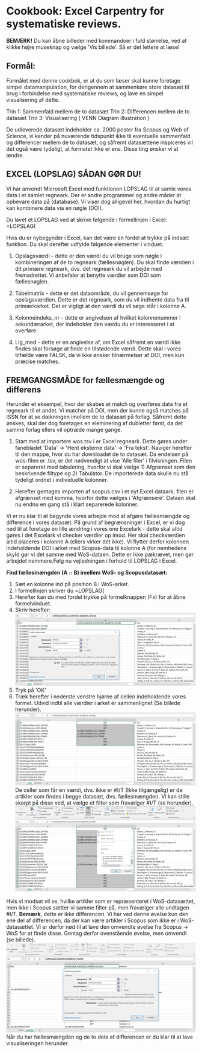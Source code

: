 <h1>Cookbook: Excel Carpentry for systematiske reviews.</h1>

**BEMÆRK!** Du kan åbne billeder med kommandoer i fuld størrelse, ved at klikke højre museknap og vælge 'Vis billede'. Så er det lettere at læse!

<h2>Formål:</h2>
Formålet med denne cookbok, er at du som læser skal kunne foretage simpel datamanipulation, for derigennem at sammenkøre store datasæt til brug i forbindelse med systematiske reviews, og lave en simpel visualisering af dette.

Trin 1: Sammenfald mellem de to datasæt
Trin 2: Differencen mellem de to datasæt
Trin 3: Visualisering ( VENN Diagram illustration )

De udleverede datasæt indeholder ca. 2000 poster fra Scopus og Web of Science, vi kender på nuværende tidspunkt ikke til eventuelle sammenfald og differencer mellem de to datasæt, og såfremt datasættene inspiceres vil det også være tydeligt, at formatet ikke er ens. Disse ting ønsker vi at ændre.

<h2>EXCEL (LOPSLAG) SÅDAN GØR DU!</h2>
Vi har anvendt Microsoft Excel med funktionen LOPSLAG til at samle vores data i et samlet regneark. Der er andre programmer og andre måder at opbevare data på (database). Vi viser dog alligevel her, hvordan du hurtigt kan kombinere data via en nøgle (DOI).

Du lavet et LOPSLAG ved at skrive følgende i formellinjen i Excel: =LOPSLAG(

Hvis du er nybegynder i Excel, kan det være en fordel at trykke på indsæt funktion. Du skal derefter udfylde følgende elementer i vinduet.
1. Opslagsværdi - dette er den værdi du vil bruge som nøgle i kombineringen af de to regneark (fællesnøglen). Du skal finde værdien i dit primære regneark, dvs. det regneark du vil arbejde med fremadrettet. Vi anbefaler at benytte værdier som DOI som fællesnøglen.

2. Tabelmatrix - dette er det dataområde, du vil gennemsøge for opslagsværdien. Dette er det regneark, som du vil indhente data fra til primærkarket. Det er vigtigt at den værdi du vil søge står i kolonne A.

3. Kolonneindeks_nr - dette er angivelsen af hvilket kolonnenummer i sekundærarket, der indeholder den værdu du er interesseret i at overføre.

4. Lig_med - dette er en angivelse af, om Excel såfremt en værdi ikke findes skal forsøge at finde en tilstødende værdi. Dette skal i vores tilfælde være FALSK, da vi ikke ønsker tilnærmelser af DOI, men kun præcise matches.

<h2>FREMGANGSMÅDE for fællesmængde og differens</h2>
Herunder et eksempel, hvor der skabes et match og overføres data fra et regneark til et andet.
Vi matcher på DOI, men der kunne også matches på ISSN for at se dækningen imellem de to datasæt på forlag. Såfremt dette ønskes, skal der dog foretages en eleminering af dubletter først, da det samme forlag ellers vil optræde mange gange.

1. Start med at importere wos.tsv i er Excel regneark. Dette gøres under fanebladet 'Data' -> 'Hent eksterne data' -> 'Fra tekst'. Naviger herefter til den mappe, hvor du har downloadet de to datasæt. Da endelsen på wos-filen er .tsv, er det nødvendigt at vise 'Alle filer' i filvisningen.
Filen er separeret med tabulering, hvorfor vi skal vælge 1) Afgrænset som den beskrivende filtype og 2) Tabulator.
De importerede data skulle nu stå tydeligt ordnet i individuelle kolonner.

2. Herefter gentages importen af scopus.csv i et nyt Excel dataark, filen er afgrænset med komma, hvorfor dette vælges i 'Afgrænsere'.
Dataen skal nu endnu en gang stå i klart separerede kolonner.

Vi er nu klar til at begynde vores arbejde mod at afgøre fællesmængde og difference i vores datasæt.
På grund af begrænsninger i Excel, er vi dog nød til at foretage en lille ændring i vores ene Excelark - dette skal altid gøres i det Excelark vi checker værdier op imod. Her skal checkværdien altid placeres i kolonne A (ellers virker det ikke).
Vi flytter derfor kolonnen indeholdende DOI i arket med Scopus-data til kolonne A (for nemhedens skyld gør vi det samme med WoS-dataen. Dette er ikke pækrævet, men gør arbejdet nemmere.Følg nu vejledningen i forhold til LOPSLAG i Excel.

**Find fællesmængden (A ∩ B) imellem WoS- og Scopusdatasæt:**
1. Sæt en kolonne ind på position B i WoS-arket.
2. I formellinjen skriver du =LOPSLAG(
3. Herefter kan du med fordel trykke på formelknappen (Fx) for at åbne formelvinduet.
4. Skriv herefter:
![LOPSLAG](/billeder/1.jpg)
5. Tryk på 'OK'
6. Træk herefter i nederste venstre hjørne af cellen indeholdende vores formel. Udvid indtil alle værdier i arket er sammenlignet (Se billede herunder).
![LOPSLAG](/billeder/2.jpg)
De celler som får en værdi, dvs. ikke er #I/T (Ikke tilgængelig) er de artikler som findes i begge datasæt, dvs. fællesmængden.
Vi kan stille skarpt på disse ved, at vælge et filter som fravælger #I/T (se herunder).
![FILTER](/billeder/3.jpg)

Hvis vi modset vil se, hvilke artikler som er repræsenteret i WoS-datasættet, men ikke i Scopus sætter vi samme filter på, men fravælger alle undtagen #I/T.
**Bemærk**, dette er ikke differencen. Vi har ved denne øvelse kun den ene del af differencen, da der kan være artikler i Scopus som ikke er i WoS-datasættet. Vi er derfor nød til at lave den omvendte øvelse fra Scopus -> WoS for at finde disse.
Gentag derfor ovenstående øvelse, men omvendt (se billede).
![LOPSLAG](/billeder/4.jpg)
Når du har fællesmængden og de to dele af differencen er du klar til at lave visualiseringen herunder.
